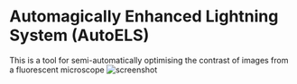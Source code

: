 # Automagically Enhanced Lightning System (AutoELS)
This is a tool for semi-automatically optimising the contrast of images from a fluorescent microscope
![screenshot](https://user-images.githubusercontent.com/6079002/201364298-7bd842ea-02a4-44de-820e-9b5d03a6be52.JPG)
